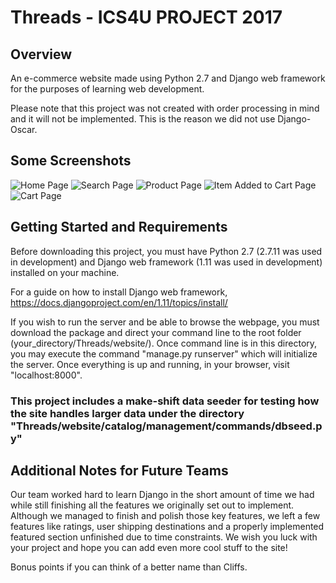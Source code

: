 # Threads - ICS4U PROJECT 2017

## Overview 
An e-commerce website made using Python 2.7 and Django web framework for the purposes of learning web development.

Please note that this project was not created with order processing in mind and it will not be implemented. This is the reason we did not use Django-Oscar.

## Some Screenshots
![Home Page](http://i.imgur.com/tIrJdQY.jpg "Home Page")
![Search Page](http://i.imgur.com/oxjj6Ym.jpg "Search Page")
![Product Page](https://i.imgur.com/HsI9z70.png "Product Page")
![Item Added to Cart Page](http://i.imgur.com/hpDI5vV.jpg "Item Added to Cart Page")
![Cart Page](http://i.imgur.com/bTtg1Pm.jpg "Cart Page")

## Getting Started and Requirements
Before downloading this project, you must have Python 2.7 (2.7.11 was used in development) and Django web framework (1.11 was used in development) installed on your machine.

For a guide on how to install Django web framework, https://docs.djangoproject.com/en/1.11/topics/install/

If you wish to run the server and be able to browse the webpage, you must download the package and direct your command line to the root folder (your_directory/Threads/website/). Once command line is in this directory, you may execute the command "manage.py runserver" which will initialize the server. Once everything is up and running, in your browser, visit "localhost:8000".

### This project includes a make-shift data seeder for testing how the site handles larger data under the directory "Threads/website/catalog/management/commands/dbseed.py"

## Additional Notes for Future Teams
Our team worked hard to learn Django in the short amount of time we had while still finishing all the features we originally set out to implement. Although we managed to finish and polish those key features, we left a few features like ratings, user shipping destinations and a properly implemented featured section unfinished due to time constraints. We wish you luck with your project and hope you can add even more cool stuff to the site! 

Bonus points if you can think of a better name than Cliffs.
